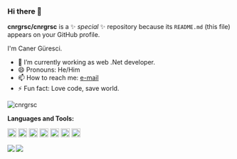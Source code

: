 ### Hi there 👋


**cnrgrsc/cnrgrsc** is a ✨ _special_ ✨ repository because its `README.md` (this file) appears on your GitHub profile.

I'm Caner Güresci.

- 🔭 I’m currently working as web .Net developer.
- 😄 Pronouns: He/Him
- 📫 How to reach me: [e-mail](mailto:cnrgrsc@gmail.com)
- ⚡ Fun fact: Love code, save world.

<p><img src="https://komarev.com/ghpvc/?username=cnrgrsc"%20 alt="cnrgrsc"/></p>

**Languages and Tools:**  


<code><img height="20" src="https://user-images.githubusercontent.com/54549934/93968941-5fa12f80-fd88-11ea-9595-e09a3e04931c.png"></code>
<code><img height="20" src="https://user-images.githubusercontent.com/54549934/93968998-7cd5fe00-fd88-11ea-9138-c2972d4f54e6.png"></code>
<code><img height="20" src="https://user-images.githubusercontent.com/54549934/93969019-88292980-fd88-11ea-873e-000f1b4d36cd.png"></code>
<code><img height="20" src="https://user-images.githubusercontent.com/54549934/93969039-95deaf00-fd88-11ea-892a-cce00b080482.png"></code>
<code><img height="20" src="https://user-images.githubusercontent.com/54549934/93969064-a2630780-fd88-11ea-8ac0-ad280f1f2c95.png"></code>
<code><img height="20" src="https://user-images.githubusercontent.com/54549934/93969089-b1e25080-fd88-11ea-8ff6-16d721c451e1.png"></code>
<code><img height="20" src="https://user-images.githubusercontent.com/54549934/93969585-d7238e80-fd89-11ea-9f99-be41b751c27e.png"></code>

<a href="https://github.com/anuraghazra/github-readme-stats">
  <img align="left" src="https://github-readme-stats.vercel.app/api?username=cnrgrsc&count_private=true&show_icons=true" />
</a>
<a href="https://github.com/anuraghazra/github-readme-stats">
  <img align="left" src="https://github-readme-stats.vercel.app/api/top-langs/?username=cnrgrsc" />
</a>
